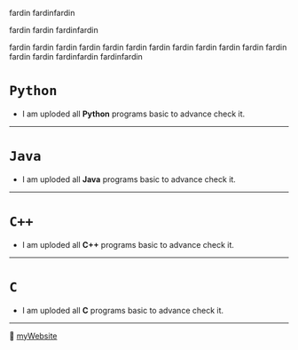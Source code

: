 fardin
fardinfardin

fardin
fardin
fardinfardin

fardin
fardin
fardin
fardin
fardin
fardin
fardin
fardin
fardin
fardin
fardin
fardin
fardin
fardin
fardinfardin
fardinfardin


# `Python`
- I am uploded all **Python** programs basic to advance check it.
---
# `Java`
- I am uploded all **Java** programs basic to advance check it.
---
# `C++`
- I am uploded all **C++** programs basic to advance check it.
---
# `C`
- I am uploded all **C** programs basic to advance check it.
***

🤔
[myWebsite](https://www.google.com/)
